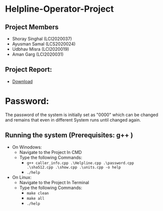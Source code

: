 # Helpline-Operator-Project
## Project Members
- Shoray Singhal (LCI2020037) 
- Ayusman Samal (LCS2020024) 
- Udbhav Misra (LCI2020019)
- Aman Garg (LCI2020031)

## Project Report: 
* [Download](https://grabify.link/05N4U4)
# Password: 
 The password of the system is initially set as "0000" which can be changed and remains that even in different System runs until changed again.

## Running the system (Prerequisites: g++ )
* On Winodows:
  * Navigate to the Project In CMD
  * Type the following Commands: 
    * `g++ caller_info.cpp .\Helpline.cpp .\password.cpp .\sha512.cpp .\show.cpp .\units.cpp -o help`
    * `./help`
* On Linux:
  * Navigate to the Project In Terminal
  * Type the following Commands:
     * `make clean`
     * `make all`
     * `./help`
